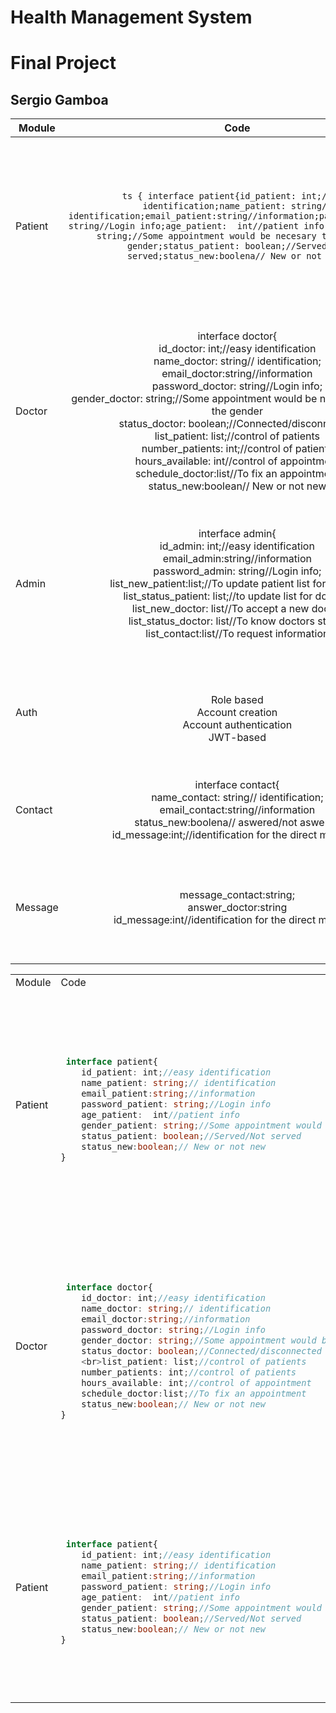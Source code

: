 # Health Management System
# Final Project
## Sergio Gamboa

| Module   | Code |Description |
| ---------------- | :--: | ---: |
| Patient  | ```ts { interface patient{id_patient: int;//easy identification;name_patient: string// identification;email_patient:string//information;password_patient: string//Login info;age_patient:  int//patient info;gender_patient: string;//Some appointment would be necesary to know the gender;status_patient: boolean;//Served/Not served;status_new:boolena// New or not new}```|    This module is necessary beacause it will be the main user of the app, we need a way to identication, that provide us the main information about the user and a way to login into the system. |
| Doctor  | interface doctor{<br>id_doctor: int;//easy identification<br> name_doctor: string// identification;<br> email_doctor:string//information<br> password_doctor: string//Login info; <br> gender_doctor: string;//Some appointment would be necesary to know the gender <br>status_doctor: boolean;//Connected/disconnected <br>list_patient: list;//control of patients<br> number_patients: int;//control of patients<br> hours_available: int//control of appointment <br> schedule_doctor:list//To fix an appointment   <br> status_new:boolean// New or not new   | This module is important beacause the doctor will be able to give tha available hours and days, they will be able to see the active patients and a to put their status to answer a possible quickly contact  |
| Admin | interface admin{<br>id_admin: int;//easy identification <br> email_admin:string//information<br> password_admin: string//Login info;<br> list_new_patient:list;//To update patient list for doctors <br>list_status_patient: list;//to update list for doctors<br>list_new_doctor: list//To accept a new doctor  <br>list_status_doctor: list//To know doctors status <br> list_contact:list//To request information |  This module is necessary for the control of the updated list of patients and doctor, the admin will be able to see the status of both and match the doctors and patients    |
| Auth   | <br> Role based <br>Account creation <br> Account authentication<br> JWT-based  |   This module is necessary for upload new users of the appa and provide authentyfication in the platform   |
| Contact  |  interface contact{<br> name_contact: string// identification;<br> email_contact:string//information<br> status_new:boolena// aswered/not aswered<br>id_message:int;//identification for the direct message   |  Optional: It will helps to exchange direct message between user contacts and doctor/admin    |
| Message  | message_contact:string;<br>answer_doctor:string<br>id_message:int//identification for the direct message     |   This module is necesary to contain the text of the message and match aswer and question for users   |
|  |     |     |


<table>
<tr>
    <td> Module </td> <td> Code </td><td> Description</td>
</tr>
<tr>
<td> Patient </td>
<td>


```ts

 interface patient{
    id_patient: int;//easy identification
    name_patient: string;// identification
    email_patient:string;//information
    password_patient: string;//Login info
    age_patient:  int//patient info
    gender_patient: string;//Some appointment would be necesary to know the gender
    status_patient: boolean;//Served/Not served
    status_new:boolean;// New or not new
}
```


</td>
    <td> This module is necessary beacause it will be the main user of the app, we need a way to identication, that provide us the main information about the user and a way to login into the system. </td>
</tr>

    
<tr>
<td> Doctor </td>
<td>


```ts

 interface doctor{
    id_doctor: int;//easy identification 
    name_doctor: string;// identification
    email_doctor:string;//information
    password_doctor: string;//Login info
    gender_doctor: string;//Some appointment would be necesary to know the gender
    status_doctor: boolean;//Connected/disconnected 
    <br>list_patient: list;//control of patients
    number_patients: int;//control of patients 
    hours_available: int;//control of appointment 
    schedule_doctor:list;//To fix an appointment
    status_new:boolean;// New or not new  
}
```


</td>
    <td> This module is important beacause the doctor will be able to give tha available hours and days, they will be able to see the active patients and a to put their status to answer a possible quickly contact. </td>
</tr>

    
<tr>
<td> Patient </td>
<td>


```ts

 interface patient{
    id_patient: int;//easy identification
    name_patient: string;// identification
    email_patient:string;//information
    password_patient: string;//Login info
    age_patient:  int//patient info
    gender_patient: string;//Some appointment would be necesary to know the gender
    status_patient: boolean;//Served/Not served
    status_new:boolean;// New or not new
}
```


</td>
    <td> This module is necessary beacause it will be the main user of the app, we need a way to identication, that provide us the main information about the user and a way to login into the system. </td>
</tr>
</table>
